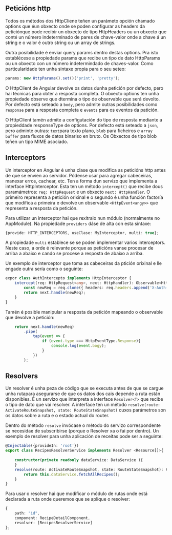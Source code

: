
## Peticións http
Todos os métodos dos HttpCliene teñen un parámeto opción chamado options que éun obxecto onde se poden configurar as headers da peticiónque pode recibir un obxecto de tipo HttpHeaders ou un obxecto que conté un número indeterminado de pares de chave-valor onde a chave á un string e o valor é outro string ou un array de strings. 

Outra posibilidade é enviar query params dentro destas options. Pra isto establécese a propiedade params que recibe un tipo de dato HttpParams ou un obxecto con un número indetermindado de chaves-valor. Como particularidade ten unha sintaxe propia para o seu seteo:

```TypeScript
params: new HttpParams().set()('print', 'pretty');
```

O HttpClient de Angular devolve os datos dunha petición por defecto, pero hai técnicas para obter a resposta completa. O obxecto options ten unha propiedade observe que dtermina o tipo de observable que será devolto. Por defecto está seteado a `body`, pero admite outras posibilidades como `response` para a resposta completa e `events` para os eventos da patición.

O HttpClient tamén admite a configutación do tipo de resposta mediante a propieddade responseType de options. Por defecto está seteado a `json`, pero adminte outras: `text`para texto plano, `blob` para ficheiros e `array buffer` para fluxos de datos binariso en bruto. Os Obxectos de tipo blob teñen un tipo MIME asociado.

## Interceptors

Un interceptor en Angular é unha clase que modifica as peticións http antes de que se envíen ao servidor. Pódense usar para agregar cabeceiras, manexar erros, cachear, etc. Ten a forma dun servizo que implementa a interface HttpInterceptor. Esta ten un método `intercept()` que recibe dous paramámetros: `req: HttpRequest` e un obxecto `next: HttpHandler`. O primeiro representa a petición orixinal e o segundo é unha función factoría que modifica a primeira e devolve un observable `<HttpEvent<angy>>` que representa a resposta da petición.

Para utilizar un interceptor hai que rexitralo nun módulo (normalmente no AppModule). Na propiedade `providers` dáse de alta con esta sintaxe:

```Typescript
{provide: HTTP_INTERCEPTORS, useClase: MyInterceptor, multi: true};
```
A propiedade `multi` establece se se poden implementar varios interceptors. Neste caso, a orde é relevante porque as peticións vanse procesar de arriba a abaixo e cando se procese a resposta de abaixo a arriba. 

Un exemplo de interceptor que toma as cabeceiras da ptición orixinal e lle engade outra sería como o seguinte:

```Typescript
expor class AuthIntercepto implements HttpInterceptor {
    intercept(req: HttpRequest<any>, next: HttpHandler): Observable<HttpEvent<any>>{
        const newReq = req.clone({ headers: req.headers.append('X-Auth-Custom', 'key')});
        return next.handle(newReq);
    }
}
```

Tamén é posible manipular a resposta da petición mapeando o observable que devolve a petición: 

```Typescript
    return next.handle(newReq)
        .pipe(
            tap(event => {
                if (event.type === HttpEventType.Response){
                    console.log(event.bogy);
                }
            })
        );
```

## Resolvers

Un resolver é unha peza de código que se executa antes de que se cargue unha rutapara asegurarse de que os datos dos cais depende a ruta están disponibles. É un servizo que interpreta a interface `Resolver<T>` que recibe o tipo de dato que vai resolver. A interface ten un método `resolve(route: ActivateRouteSnapshot, state: RouteStateSnapshot)` cuxos parámetros son os datos sobre a ruta e o estado actual do router.

Dentro do método `resolve` invócase o método do servizo correspondente se necesidae de subscribirse (porque o Resolver xa o fai por dentro). Un exemplo de resolver para unha aplicación de receitas pode ser a seguinte:

```Typescript
@Injectable({provideIn: 'root'})
export class RecipesResolverService implements Resolver <Resource[]>{
    
    constructor(private readonly dataService: DataService ){ 
    }
    resolve(route: ActivateRouteSnapshot, state: RouteStateSnapshot): Recipe[] | Observable<Recipe[]> | Promise<Recipe[]>{
        return this.dataService.fetchAllRecipes();
    }
}
```

Para usar o resolver hai que modificar o módulo de rutas onde está declarada a ruta onde queremos que se aplique o resolver: 

```Typescript
{
    path: "id",
    component: RecipeDetailComponent,
    resolver: [RecipesResolverService] 
};
```